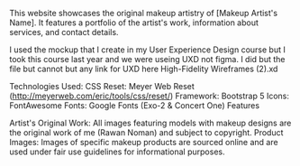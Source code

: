 This website showcases the original makeup artistry of [Makeup Artist's Name].  It features a portfolio of the artist's work, information about services, and contact details.

I used the mockup that I create in my User Experience Design course but I took this course last year and we were useing UXD not figma. I did but the file but cannot but any link for UXD here
High-Fidelity Wireframes (2).xd

Technologies Used:
CSS Reset: Meyer Web Reset (http://meyerweb.com/eric/tools/css/reset/)
Framework: Bootstrap 5
Icons: FontAwesome
Fonts: Google Fonts (Exo-2 & Concert One)
Features

Artist's Original Work: All images featuring models with makeup designs are the original work of me (Rawan Noman) and subject to copyright.
Product Images: Images of specific makeup products are sourced online and are used under fair use guidelines for informational purposes.
